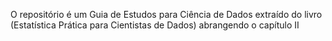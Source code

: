 O repositório é um Guia de Estudos para Ciência de Dados extraído do livro (Estatística Prática para Cientistas de Dados) abrangendo o capítulo II
